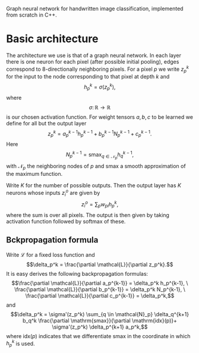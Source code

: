 Graph neural network for handwritten image classification, implemented from scratch in C++.

# Basic architecture

The architecture we use is that of a graph neural network.
In each layer there is one neuron for each pixel (after possible initial pooling), edges correspond to $8$-directionally neighboring pixels.
For a pixel $p$ we write $z_p^k$ for the input to the node corresponding to that pixel at depth $k$ and
$$h_p^k = \sigma(z_p^k),$$
where 
$$\sigma \colon \mathbb{R} \to \mathbb{R}$$ 
is our chosen activation function. 
For weight tensors $a,b,c$ to be learned we define for all but the output layer
$$z_p^k =  a_p^{k-1} h_p^{k-1} + b_p^{k-1} N_p^{k-1} + c_p^{k-1}.$$
Here
$$N_p^{k-1} = \mathrm{smax}_{q \in \mathcal{N}_p} h_q^{k-1},$$
with $\mathcal{N}_p$ the neighboring nodes of $p$ and $\mathrm{smax}$ a smooth approximation of the maximum function.

Write $K$ for the number of possible outputs.
Then the output layer has $K$ neurons whose inputs $z_i^o$ are given by
$$z_i^o = \sum_p w_{pi} h_p^k,$$
where the sum is over all pixels.
The output is then given by taking activation function followed by softmax of these.

## Bckpropagation formula
Write $\mathcal{L}$ for a fixed loss function and 
$$\delta_p^k = \frac{\partial \mathcal{L}}{\partial z_p^k}.$$
It is easy derives the following backpropagation formulas:
$$\frac{\partial \mathcal{L}}{\partial a_p^{k-1}} = \delta_p^k h_p^{k-1}, \ \frac{\partial \mathcal{L}}{\partial b_p^{k-1}} = \delta_p^k N_p^{k-1}, \ \frac{\partial \mathcal{L}}{\partial c_p^{k-1}} = \delta_p^k,$$
and
$$\delta_p^k = \sigma'(z_p^k)  \sum_{q \in \mathcal{N}_p} \delta_q^{k+1} b_q^k \frac{\partial \mathrm{smax}}{\partial \mathrm{idx}(p)}+ \sigma'(z_p^k) \delta_p^{k+1} a_p^k,$$
where $\mathrm{idx}(p)$ indicates that we differentiate $\mathrm{smax}$ in the coordinate in which $h_p^k$ is used.
